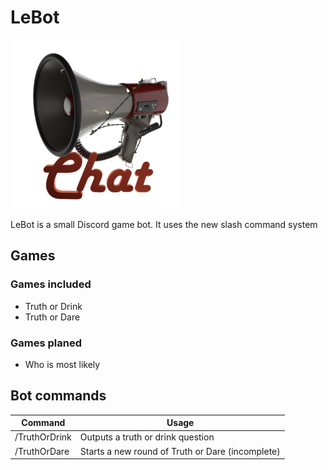 # LeBot
![LeBot Logo](https://github.com/RaffaelSchaefer/LeBot/blob/master/Icons/Chat_small.png?raw=true)

LeBot is a small Discord game bot.
It uses the new slash command system

## Games

### Games included

- Truth or Drink
- Truth or Dare

### Games planed

- Who is most likely

## Bot commands

|Command|Usage|
|--|--|
| /TruthOrDrink | Outputs a truth or drink question |
| /TruthOrDare | Starts a new round of Truth or Dare (incomplete) |